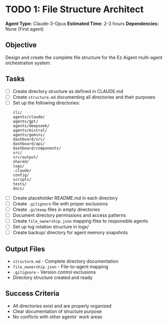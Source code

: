 # TODO 1: File Structure Architect
**Agent Type:** Claude-3-Opus
**Estimated Time:** 2-3 hours
**Dependencies:** None (First agent)

## Objective
Design and create the complete file structure for the Ez Aigent multi-agent orchestration system.

## Tasks
- [ ] Create directory structure as defined in CLAUDE.md
- [ ] Create `structure.md` documenting all directories and their purposes
- [ ] Set up the following directories:
  ```
  cli/
  agents/claude/
  agents/gpt/
  agents/deepseek/
  agents/mistral/
  agents/gemini/
  dashboard/src/
  dashboard/api/
  dashboard/components/
  src/
  src/output/
  shared/
  logs/
  .claude/
  config/
  scripts/
  tests/
  docs/
  ```
- [ ] Create placeholder README.md in each directory
- [ ] Create `.gitignore` file with proper exclusions
- [ ] Create `.gitkeep` files in empty directories
- [ ] Document directory permissions and access patterns
- [ ] Create `file_ownership.json` mapping files to responsible agents
- [ ] Set up log rotation structure in logs/
- [ ] Create backup/ directory for agent memory snapshots

## Output Files
- `structure.md` - Complete directory documentation
- `file_ownership.json` - File-to-agent mapping
- `.gitignore` - Version control exclusions
- Directory structure created and ready

## Success Criteria
- All directories exist and are properly organized
- Clear documentation of structure purpose
- No conflicts with other agents' work areas
